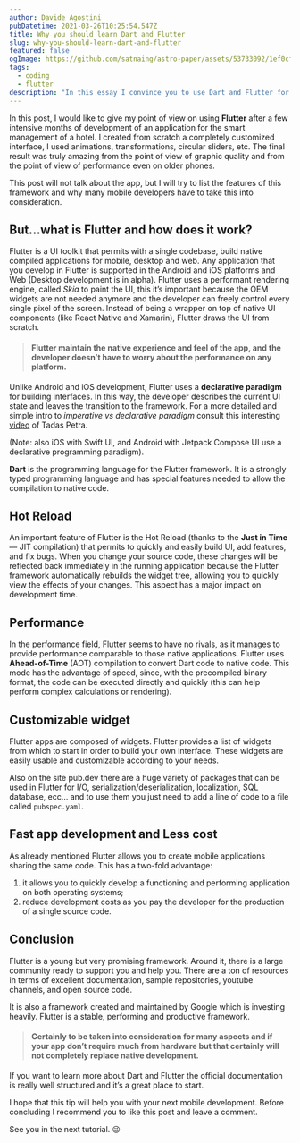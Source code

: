 ```yaml
---
author: Davide Agostini
pubDatetime: 2021-03-26T10:25:54.547Z
title: Why you should learn Dart and Flutter
slug: why-you-should-learn-dart-and-flutter
featured: false
ogImage: https://github.com/satnaing/astro-paper/assets/53733092/1ef0cf03-8137-4d67-ac81-84a032119e3a
tags:
  - coding
  - flutter
description: "In this essay I convince you to use Dart and Flutter for mobile development."
---
```


In this post, I would like to give my point of view on using **Flutter** after a few intensive months of development of an application for the smart management of a hotel. I created from scratch a completely customized interface, I used animations, transformations, circular sliders, etc. The final result was truly amazing from the point of view of graphic quality and from the point of view of performance even on older phones.

This post will not talk about the app, but I will try to list the features of this framework and why many mobile developers have to take this into consideration.

## But…what is Flutter and how does it work?

Flutter is a UI toolkit that permits with a single codebase, build native compiled applications for mobile, desktop and web. Any application that you develop in Flutter is supported in the Android and iOS platforms and Web (Desktop development is in alpha).
Flutter uses a performant rendering engine, called _Skia_ to paint the UI, this it’s important because the OEM widgets are not needed anymore and the developer can freely control every single pixel of the screen. Instead of being a wrapper on top of native UI components (like React Native and Xamarin), Flutter draws the UI from scratch.

> #### Flutter maintain the native experience and feel of the app, and the developer doesn’t have to worry about the performance on any platform.

Unlike Android and iOS development, Flutter uses a **declarative paradigm** for building interfaces. In this way, the developer describes the current UI state and leaves the transition to the framework. For a more detailed and simple intro to _imperative vs declarative paradigm_ consult this interesting [video](https://www.youtube.com/watch?v=yOBBkIJBEL8) of Tadas Petra.

(Note: also iOS with Swift UI, and Android with Jetpack Compose UI use a declarative programming paradigm).

**Dart** is the programming language for the Flutter framework. It is a strongly typed programming language and has special features needed to allow the compilation to native code.

## Hot Reload

An important feature of Flutter is the Hot Reload (thanks to the **Just in Time** — JIT compilation) that permits to quickly and easily build UI, add features, and fix bugs. When you change your source code, these changes will be reflected back immediately in the running application because the Flutter framework automatically rebuilds the widget tree, allowing you to quickly view the effects of your changes. This aspect has a major impact on development time.

## Performance

In the performance field, Flutter seems to have no rivals, as it manages to provide performance comparable to those native applications. Flutter uses **Ahead-of-Time** (AOT) compilation to convert Dart code to native code. This mode has the advantage of speed, since, with the precompiled binary format, the code can be executed directly and quickly (this can help perform complex calculations or rendering).

## Customizable widget

Flutter apps are composed of widgets. Flutter provides a list of widgets from which to start in order to build your own interface. These widgets are easily usable and customizable according to your needs.

Also on the site pub.dev there are a huge variety of packages that can be used in Flutter for I/O, serialization/deserialization, localization, SQL database, ecc… and to use them you just need to add a line of code to a file called `pubspec.yaml`.

## Fast app development and Less cost

As already mentioned Flutter allows you to create mobile applications sharing the same code. This has a two-fold advantage:

1. it allows you to quickly develop a functioning and performing application on both operating systems;
2. reduce development costs as you pay the developer for the production of a single source code.

## Conclusion

Flutter is a young but very promising framework. Around it, there is a large community ready to support you and help you. There are a ton of resources in terms of excellent documentation, sample repositories, youtube channels, and open source code.

It is also a framework created and maintained by Google which is investing heavily. Flutter is a stable, performing and productive framework.

> #### Certainly to be taken into consideration for many aspects and if your app don’t require much from hardware but that certainly will not completely replace native development.

If you want to learn more about Dart and Flutter the official documentation is really well structured and it’s a great place to start.

I hope that this tip will help you with your next mobile development. Before concluding I recommend you to like this post and leave a comment.

See you in the next tutorial. 😉
